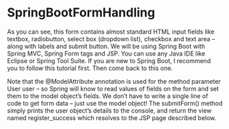 # SpringBootFormHandling
As you can see, this form contains almost standard HTML input fields like textbox, radiobutton, select box (dropdown list), checkbox and text area – along with labels and submit button. We will be using Spring Boot with Spring MVC, Spring Form tags and JSP. You can use any Java IDE like Eclipse or Spring Tool Suite. If you are new to Spring Boot, I recommend you to follow this tutorial first. Then come back to this one.



Note that the @ModelAttribute annotation is used for the method parameter User user – so Spring will know to read values of fields on the form and set them to the model object’s fields. We don’t have to write a single line of code to get form data – just use the model object!
The submitForm() method simply prints the user object’s details to the console, and return the view named register_success which resolves to the JSP page described below.

